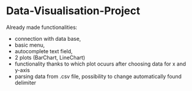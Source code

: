 # Data-Visualisation-Project
Already made functionalities:
- connection with data base,
- basic menu,
- autocomplete text field,
- 2 plots (BarChart, LineChart)
- functionality thanks to which plot ocuurs after choosing data for x and y-axis
- parsing data from .csv file, possibility to change automatically found delimiter
